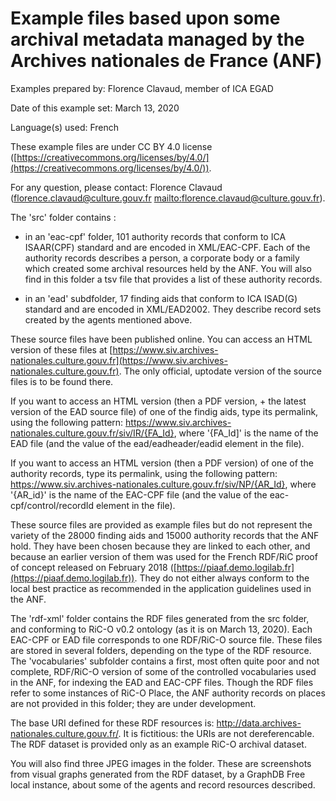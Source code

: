 # Example files based upon some archival metadata managed by the Archives nationales de France (ANF)

Examples prepared by: Florence Clavaud, member of ICA EGAD

Date of this example set: March 13, 2020

Language(s) used: French

These example files are under CC BY 4.0 license ([https://creativecommons.org/licenses/by/4.0/](https://creativecommons.org/licenses/by/4.0/)).

For any question, please contact: Florence Clavaud (florence.clavaud@culture.gouv.fr
[mailto:florence.clavaud@culture.gouv.fr](mailto:florence.clavaud@culture.gouv.fr)).

The 'src' folder contains :

- in an 'eac-cpf' folder, 101 authority records that conform to ICA ISAAR(CPF) standard and are encoded in XML/EAC-CPF. Each of the authority records describes a person, a corporate body or a family which created some archival resources held by the ANF. You will also find in this folder a tsv file that provides a list of these authority records.
 
- in an 'ead' subdfolder, 17 finding aids that conform to ICA ISAD(G) standard and are encoded in XML/EAD2002. They describe record sets created by the agents mentioned above.

These source files have been published online. You can access an HTML version of these files at 
[https://www.siv.archives-nationales.culture.gouv.fr](https://www.siv.archives-nationales.culture.gouv.fr). The only official, uptodate version of the source files is to be found there.

If you want to access an HTML version (then a PDF version, + the latest version of the EAD source file) of one of the findig aids, type its permalink, using the following pattern:
https://www.siv.archives-nationales.culture.gouv.fr/siv/IR/{FA_Id}, where '{FA_Id]' is the name of the EAD file (and the value of the ead/eadheader/eadid element in the file).

If you want to access an HTML version (then a PDF version) of one of the authority records, type its permalink, using the following pattern:
https://www.siv.archives-nationales.culture.gouv.fr/siv/NP/{AR_Id}, where '{AR_id}' is the name of the EAC-CPF file (and the value of the eac-cpf/control/recordId element in the file).

These source files are provided as example files but do not represent the variety of the 28000 finding aids and 15000 authority records that the ANF hold. They have been chosen because they are linked to each other, and because an earlier version of them was used for the French RDF/RiC proof of concept released on February 2018 ([https://piaaf.demo.logilab.fr](https://piaaf.demo.logilab.fr)). They do not either always conform to the local best practice as recommended in the application guidelines used in the ANF.

The 'rdf-xml' folder contains the RDF files generated from the src folder, and conforming to RiC-O v0.2 ontology (as it is on March 13, 2020). Each EAC-CPF or EAD file corresponds to one RDF/RiC-O source file. These files are stored in several folders, depending on the type of the RDF resource.
The 'vocabularies' subfolder contains a first, most often quite poor and not complete, RDF/RiC-O version of some of the controlled vocabularies used in the ANF, for indexing the EAD and EAC-CPF files. Though the RDF files refer to some instances of RiC-O Place, the ANF authority records on places are not provided in this folder; they are under development.

The base URI defined for these RDF resources is: http://data.archives-nationales.culture.gouv.fr/. It is fictitious: the URIs are not dereferencable. The RDF dataset is provided only as an example RiC-O archival dataset.

You will also find three JPEG images in the folder. These are screenshots from visual graphs generated from the RDF dataset, by a GraphDB Free local instance, about some of the agents and record resources described.


